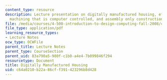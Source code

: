 ```yaml
---
content_type: resource
description: Lecture presentation on digitally manufactured housing, effective computing,
  machining that is computer controlled, and assembly only construction sites.
file: /media/courses/4-500-introduction-to-design-computing-fall-2008/c64a0210b22a86cff391423296b8d428_lec7.pdf
file_type: application/pdf
learning_resource_types:
- Lecture Notes
ocw_type: OCWFile
parent_title: Lecture Notes
parent_type: CourseSection
parent_uid: 83a790a5-980f-c1b0-a4e4-7b099846f294
resourcetype: Document
title: Digitally Manufactured Housing
uid: c64a0210-b22a-86cf-f391-423296b8d428
---
```

